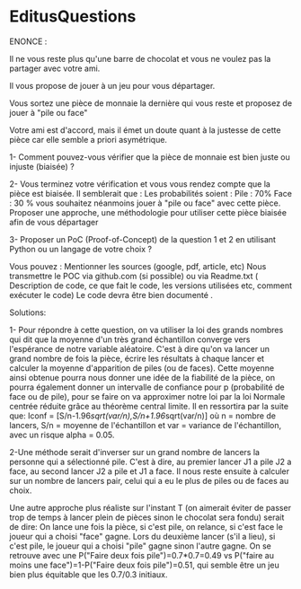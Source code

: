# EditusQuestions

ENONCE :

Il ne vous reste plus qu'une barre de chocolat et vous ne voulez pas la partager avec votre ami.

Il vous propose de jouer à un jeu pour vous départager.

 Vous sortez une pièce de monnaie la dernière qui vous reste et proposez de jouer à "pile ou face"
  
 Votre ami est d'accord, mais il émet un doute quant à la justesse de cette pièce car elle semble a priori asymétrique. 
  
  
  1- Comment pouvez-vous vérifier que la pièce de monnaie est bien juste ou injuste (biaisée) ?
  
  2-  Vous terminez votre vérification et vous vous rendez compte que la pièce est biaisée. Il semblerait que : 
        Les probabilités soient :
                                                                          Pile : 70%
                                                                          Face : 30 %
  vous souhaitez néanmoins jouer à "pile ou face" avec cette pièce. 
  Proposer une approche, une méthodologie pour utiliser cette pièce biaisée afin de vous départager
 
  
  3- Proposer un PoC (Proof-of-Concept) de la question 1 et 2 en utilisant Python ou un langage de votre choix ?

Vous pouvez :
Mentionner les sources (google, pdf, article, etc)
Nous transmettre le POC via github.com (si possible) ou via Readme.txt ( Description de code, ce que fait le code, les versions utilisées etc, comment exécuter le code)
Le code devra être bien documenté .

Solutions:

1- Pour répondre à cette question, on va utiliser la loi des grands nombres qui dit que la moyenne d'un très grand échantillon converge vers l'espérance de notre variable aléatoire. C'est à dire qu'on va lancer un grand nombre de fois la pièce, écrire les résultats à chaque lancer et calculer la moyenne d'apparition de piles (ou de faces).
Cette moyenne ainsi obtenue pourra nous donner une idée de la fiabilité de la pièce, on pourra également donner un intervalle de confiance pour p (probabilité de face ou de pile), pour se faire on va approximer notre loi par la loi Normale centrée réduite grâce au théorème central limite.
Il en ressortira par la suite que:
Iconf = [S/n-1.96*sqrt(var/n),S/n+1.96*sqrt(var/n)] où n = nombre de lancers, S/n = moyenne de l'échantillon et var = variance de l'échantillon, avec un risque alpha = 0.05.

2-Une méthode serait d'inverser sur un grand nombre de lancers la personne qui a sélectionné pile.
C'est à dire, au premier lancer J1 a pile J2 a face, au second lancer J2 a pile et J1 a face. 
Il nous reste ensuite à calculer sur un nombre de lancers pair, celui qui a eu le plus de piles ou de faces au choix.

Une autre approche plus réaliste sur l'instant T (on aimerait éviter de passer trop de temps à lancer plein de pièces sinon le chocolat sera fondu) serait de dire:
On lance une fois la pièce, si c'est pile, on relance, si c'est face le joueur qui a choisi "face" gagne.
Lors du deuxième lancer (s'il a lieu), si c'est pile, le joueur qui a choisi "pile" gagne sinon l'autre gagne.
On se retrouve avec une P("Faire deux fois pile")=0.7*0.7=0.49 vs P("faire au moins une face")=1-P("Faire deux fois pile")=0.51, qui semble être un jeu bien plus équitable que les 0.7/0.3 initiaux.

